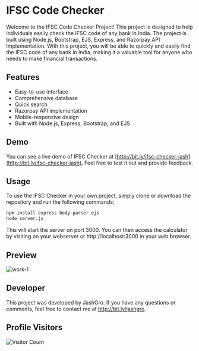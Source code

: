 # IFSC Code Checker

Welcome to the IFSC Code Checker Project! This project is designed to help individuals easily check the IFSC code of any bank in India. The project is built using Node.js, Bootstrap, EJS, Express, and Razorpay API Implementation. With this project, you will be able to quickly and easily find the IFSC code of any bank in India, making it a valuable tool for anyone who needs to make financial transactions.

## Features

- Easy-to-use interface
- Comprehensive database
- Quick search
- Razorpay API implementation
- Mobile-responsive design
- Built with Node.js, Express, Bootstrap, and EJS

## Demo

You can see a live demo of IFSC Checker at [http://bit.ly/ifsc-checker-jash](http://bit.ly/ifsc-checker-jash). Feel free to test it out and provide feedback.

## Usage

To use the IFSC Checker in your own project, simply clone or download the repository and run the following commands:

```bash
npm install express body-parser ejs
node server.js
```
This will start the server on port 3000. You can then access the calculator by visiting on your webserver or http://localhost:3000 in your web browser.

## Preview
![work-1](https://user-images.githubusercontent.com/91268029/227580111-197d799f-dfae-4b26-8312-f9842383babd.png)


## Developer

This project was developed by JashGro. If you have any questions or comments, feel free to contact me at http://bit.ly/jashgro.

## Profile Visitors

![Visitor Count](https://profile-counter.glitch.me/BlackHatDevX/count.svg)
